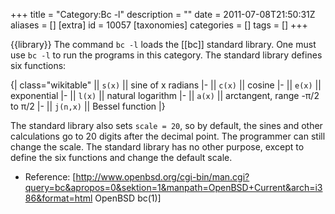 +++
title = "Category:Bc -l"
description = ""
date = 2011-07-08T21:50:31Z
aliases = []
[extra]
id = 10057
[taxonomies]
categories = []
tags = []
+++

{{library}}
The command <code>bc -l</code> loads the [[bc]] standard library. One must use <code>bc -l</code> to run the programs in this category. The standard library defines six functions:

{| class="wikitable"
|| <code>s(x)</code>   || sine of x radians
|-
|| <code>c(x)</code>   || cosine
|-
|| <code>e(x)</code>   || exponential
|-
|| <code>l(x)</code>   || natural logarithm
|-
|| <code>a(x)</code>   || arctangent, range -&pi;/2 to &pi;/2
|-
|| <code>j(n,x)</code> || Bessel function
|}

The standard library also sets <code>scale = 20</code>, so by default, the sines and other calculations go to 20 digits after the decimal point. The programmer can still change the scale. The standard library has no other purpose, except to define the six functions and change the default scale.

* Reference: [http://www.openbsd.org/cgi-bin/man.cgi?query=bc&apropos=0&sektion=1&manpath=OpenBSD+Current&arch=i386&format=html OpenBSD bc(1)]
